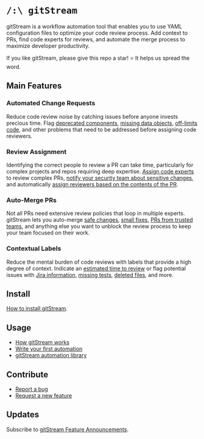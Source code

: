 # `/:\ gitStream`

gitStream is a workflow automation tool that enables you to use YAML configuration files to optimize your code review process. Add context to PRs, find code experts for reviews, and automate the merge process to maximize developer productivity.

If you like gitStream, please give this repo a star! ⭐ It helps us spread the word.
## Main Features

### Automated Change Requests

Reduce code review noise by catching issues before anyone invests precious time. Flag [deprecated components](https://docs.gitstream.cm/automations/change-deprecated-components/README.md), [missing data objects](https://docs.gitstream.cm/automations/change-missing-lambda-field/README.md), [off-limits code](https://docs.gitstream.cm/automations/close-wrong-team-by-directory/README.md), and other problems that need to be addressed before assigning code reviewers.

### Review Assignment

Identifying the correct people to review a PR can take time, particularly for complex projects and repos requiring deep expertise. [Assign code experts](https://docs.gitstream.cm/automations/assign-code-experts/README.md) to review complex PRs, [notify your security team about sensitive changes](https://docs.gitstream.cm/automations/review-sensitive-files/README.md), and automatically [assign reviewers based on the contents of the PR](https://docs.gitstream.cm/automations/assign-reviewers-by-directory/README.md).
### Auto-Merge PRs

Not all PRs need extensive review policies that loop in multiple experts. gitStream lets you auto-merge [safe changes](https://docs.gitstream.cm/automations/approve-safe-changes/README.md), [small fixes](https://docs.gitstream.cm/automations/approve-tiny-changes/README.md), [PRs from trusted teams](https://docs.gitstream.cm/automations/approve-team-by-directory/README.md), and anything else you want to unblock the review process to keep your team focused on their work.

### Contextual Labels

Reduce the mental burden of code reviews with labels that provide a high degree of context. Indicate an [estimated time to review](https://docs.gitstream.cm/automations/provide-estimated-time-to-review/README.md) or flag potential issues with [Jira information](https://docs.gitstream.cm/automations/label-missing-jira-info/README.md), [missing tests](https://docs.gitstream.cm/automations/label-prs-without-tests/README.md), [deleted files](https://docs.gitstream.cm/automations/label-deleted-files/README.md), and more.

## Install
[How to install gitStream](https://docs.gitstream.cm/).
## Usage 
* [How gitStream works](https://docs.gitstream.cm/how-it-works/)
* [Write your first automation](https://docs.gitstream.cm/quick-start/)
* [gitStream automation library](https://docs.gitstream.cm/automations/automation-library/)
## Contribute 

* [Report a bug](https://github.com/linear-b/gitstream/issues/new?assignees=&labels=bug&template=bug_report.md&title=)
* [Request a new feature](https://github.com/linear-b/gitstream/issues/new?assignees=&labels=enhancement&template=feature_request.md&title=)
## Updates

Subscribe to [gitStream Feature Announcements](https://github.com/linear-b/gitstream/discussions).


